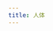 ```yaml
---
title: 人体
---
```


<script setup>
import TAppendix from '@components/TAppendix.vue';
import file from '!!raw-loader!@public/data/appendix/human_body.csv';
</script>

<TAppendix :file="file" />

